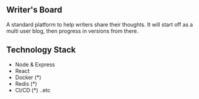## Writer's Board
A standard platform to help writers share their thoughts. It will start off as a multi user blog, then progress in versions from there.

## Technology Stack
- Node & Express
- React
- Docker (*)
- Redis (*)
- CI/CD (*)
..etc
